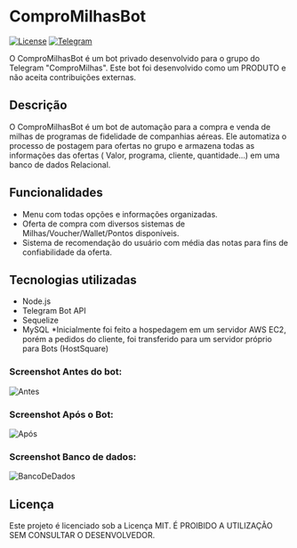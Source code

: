 # ComproMilhasBot

[![License](https://img.shields.io/badge/License-MIT-blue.svg)](https://opensource.org/licenses/MIT)
[![Telegram](https://img.shields.io/badge/Telegram-ComproMilhas-blue.svg)](https://t.me/ComproMilhas)

O ComproMilhasBot é um bot privado desenvolvido para o grupo do Telegram "ComproMilhas". Este bot foi desenvolvido como um PRODUTO e não aceita contribuições externas.

## Descrição

O ComproMilhasBot é um bot de automação para a compra e venda de milhas de programas de fidelidade de companhias aéreas. Ele automatiza o processo de postagem para ofertas no grupo e armazena todas as informações das ofertas ( Valor, programa, cliente, quantidade...) em uma banco de dados Relacional.

## Funcionalidades

- Menu com todas opções e informações organizadas.
- Oferta de compra com diversos sistemas de Milhas/Voucher/Wallet/Pontos disponíveis.
- Sistema de recomendação do usuário com média das notas para fins de confiabilidade da oferta.

## Tecnologias utilizadas

- Node.js
- Telegram Bot API
- Sequelize
- MySQL
*Inicialmente foi feito a hospedagem em um servidor AWS EC2, porém a pedidos do cliente, foi transferido para um servidor próprio para Bots (HostSquare)

### Screenshot Antes do bot:
![Antes](https://i.imgur.com/BdWi9g5.png)

### Screenshot Após o Bot:

![Após](https://i.imgur.com/Za1q0Q6.png)

### Screenshot Banco de dados:

![BancoDeDados](https://i.imgur.com/kmfPo44.png)

## Licença

Este projeto é licenciado sob a Licença MIT. É PROIBIDO A UTILIZAÇÃO SEM CONSULTAR O DESENVOLVEDOR.
